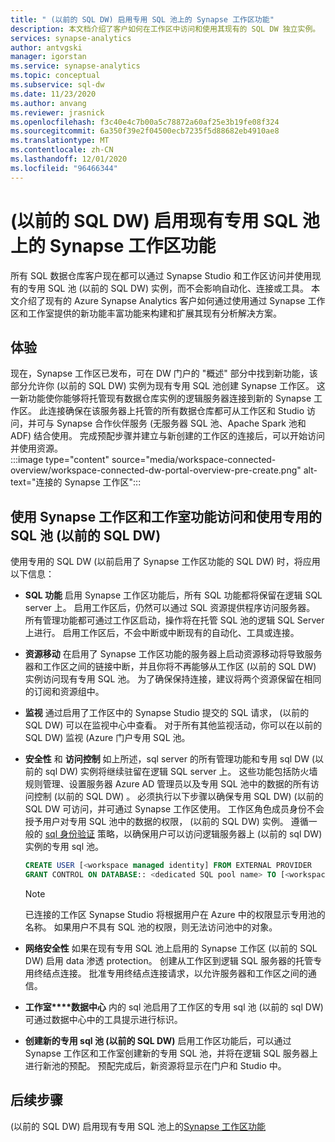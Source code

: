 ```yaml
---
title: " (以前的 SQL DW) 启用专用 SQL 池上的 Synapse 工作区功能"
description: 本文档介绍了客户如何在工作区中访问和使用其现有的 SQL DW 独立实例。
services: synapse-analytics
author: antvgski
manager: igorstan
ms.service: synapse-analytics
ms.topic: conceptual
ms.subservice: sql-dw
ms.date: 11/23/2020
ms.author: anvang
ms.reviewer: jrasnick
ms.openlocfilehash: f3c40e4c7b00a5c78872a60af25e3b19fe08f324
ms.sourcegitcommit: 6a350f39e2f04500ecb7235f5d88682eb4910ae8
ms.translationtype: MT
ms.contentlocale: zh-CN
ms.lasthandoff: 12/01/2020
ms.locfileid: "96466344"
---
```

# <a name="enabling-synapse-workspace-features-on-an-existing-dedicated-sql-pool-formerly-sql-dw"></a> (以前的 SQL DW) 启用现有专用 SQL 池上的 Synapse 工作区功能

所有 SQL 数据仓库客户现在都可以通过 Synapse Studio 和工作区访问并使用现有的专用 SQL 池 (以前的 SQL DW) 实例，而不会影响自动化、连接或工具。 本文介绍了现有的 Azure Synapse Analytics 客户如何通过使用通过 Synapse 工作区和工作室提供的新功能丰富功能来构建和扩展其现有分析解决方案。   

## <a name="experience"></a>体验
 
现在，Synapse 工作区已发布，可在 DW 门户的 "概述" 部分中找到新功能，该部分允许你 (以前的 SQL DW) 实例为现有专用 SQL 池创建 Synapse 工作区。 这一新功能使你能够将托管现有数据仓库实例的逻辑服务器连接到新的 Synapse 工作区。 此连接确保在该服务器上托管的所有数据仓库都可从工作区和 Studio 访问，并可与 Synapse 合作伙伴服务 (无服务器 SQL 池、Apache Spark 池和 ADF) 结合使用。 完成预配步骤并建立与新创建的工作区的连接后，可以开始访问并使用资源。  
:::image type="content" source="media/workspace-connected-overview/workspace-connected-dw-portal-overview-pre-create.png" alt-text="连接的 Synapse 工作区":::

## <a name="using-synapse-workspace-and-studio-features-to-access-and-use-a-dedicated-sql-pool-formerly-sql-dw"></a>使用 Synapse 工作区和工作室功能访问和使用专用的 SQL 池 (以前的 SQL DW) 
 
使用专用的 SQL DW (以前启用了 Synapse 工作区功能的 SQL DW) 时，将应用以下信息： 
- **SQL 功能** 启用 Synapse 工作区功能后，所有 SQL 功能都将保留在逻辑 SQL server 上。 启用工作区后，仍然可以通过 SQL 资源提供程序访问服务器。 所有管理功能都可通过工作区启动，操作将在托管 SQL 池的逻辑 SQL Server 上进行。 启用工作区后，不会中断或中断现有的自动化、工具或连接。  
- **资源移动**  在启用了 Synapse 工作区功能的服务器上启动资源移动将导致服务器和工作区之间的链接中断，并且你将不再能够从工作区 (以前的 SQL DW) 实例访问现有专用 SQL 池。 为了确保保持连接，建议将两个资源保留在相同的订阅和资源组中。 
- **监视** 通过启用了工作区中的 Synapse Studio 提交的 SQL 请求， (以前的 SQL DW) 可以在监视中心中查看。 对于所有其他监视活动，你可以在以前的 SQL DW) 监视 (Azure 门户专用 SQL 池。 
- **安全性** 和 **访问控制** 如上所述，sql server 的所有管理功能和专用 sql DW (以前的 sql DW) 实例将继续驻留在逻辑 SQL server 上。 这些功能包括防火墙规则管理、设置服务器 Azure AD 管理员以及专用 SQL 池中的数据的所有访问控制 (以前的 SQL DW) 。 必须执行以下步骤以确保专用 SQL DW)  (以前的 SQL DW 可访问，并可通过 Synapse 工作区使用。 工作区角色成员身份不会授予用户对专用 SQL 池中的数据的权限， (以前的 SQL DW) 实例。 遵循一般的 [sql 身份验证](sql-data-warehouse-authentication.md) 策略，以确保用户可以访问逻辑服务器上 (以前的 sql DW) 实例的专用 sql 池。 

    ```sql
    CREATE USER [<workspace managed identity] FROM EXTERNAL PROVIDER 
    GRANT CONTROL ON DATABASE:: <dedicated SQL pool name> TO [<workspace managed identity>
    ```

    > [!NOTE] 
    > 已连接的工作区 Synapse Studio 将根据用户在 Azure 中的权限显示专用池的名称。 如果用户不具有 SQL 池的权限，则无法访问池中的对象。 

- **网络安全性** 如果在现有专用 SQL 池上启用的 Synapse 工作区 (以前的 SQL DW) 启用 data 渗透 protection。 创建从工作区到逻辑 SQL 服务器的托管专用终结点连接。 批准专用终结点连接请求，以允许服务器和工作区之间的通信。
- **工作室****数据中心** 内的 sql 池启用了工作区的专用 sql 池 (以前的 sql DW) 可通过数据中心中的工具提示进行标识。 
- **创建新的专用 sql 池 (以前的 SQL DW)** 启用工作区功能后，可以通过 Synapse 工作区和工作室创建新的专用 SQL 池，并将在逻辑 SQL 服务器上进行新池的预配。 预配完成后，新资源将显示在门户和 Studio 中。      

## <a name="next-steps"></a>后续步骤
 (以前的 SQL DW) 启用现有专用 SQL 池上的[Synapse 工作区功能](workspace-connected-create.md)